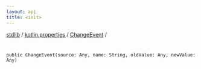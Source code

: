 ```yaml
---
layout: api
title: <init>
---
```

[stdlib](../../index.md) / [kotlin.properties](../index.md) / [ChangeEvent](index.md) / [<init>](_init_.md)

# <init>

```
public ChangeEvent(source: Any, name: String, oldValue: Any, newValue: Any)
```

